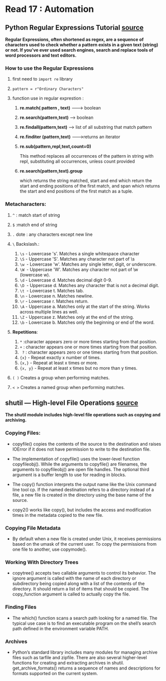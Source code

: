 # Read 17 : Automation

## Python Regular Expressions Tutorial [source](https://www.datacamp.com/tutorial/python-regular-expression-tutorial)

**Regular Expressions, often shortened as regex, are a sequence of characters used to check whether a pattern exists in a given text (string) or not. If you've ever used search engines, search and replace tools of word processors and text editors.**


### How to use the Regular Expressions

1. first need to `import re` library 
2. ` pattern = r"Ordinary Characters" `
3. function use in regular exprestion :

      1. **re.match( pattern , text)** ---> boolean
      2. **re.search(pattern,text)** --> boolean
      3. **re.findall(pattern,text)** --> list of all substring that match pattern
      4. **re.finditer (pattern,text)** --->returns an iterator
      5. **re.sub(pattern,repl,text,count=0)**  
   
          This method replaces all occurrences of the pattern in string with repl, substituting all occurrences, unless count provided
      1.  **re.search(pattern,text).group**    
   
           which returns the string matched, start and end which return the start and ending positions of the first match, and span which returns the start and end positions of the first match as a tuple.

### Metacharacters:
1. `^` : match start of string
2. `$` :match end of string
3. `.` dote : any characters except new line
4. `\`  Backslash.:
   
    1. `\s` - Lowercase 's'. Matches a single whitespace character
    2. `\S` - Uppercase 'S'. Matches any character not part of \s 
    3. `\w `- Lowercase 'w'. Matches any single letter, digit, or underscore.
    4. `\W `- Uppercase 'W'. Matches any character not part of \w (lowercase w).
    5. `\d` - Lowercase d. Matches decimal digit 0-9.
    6. `\D `- Uppercase d. Matches any character that is not a decimal digit.
    7. `\t `- Lowercase t. Matches tab.
    8. `\n` - Lowercase n. Matches newline.
    9. `\r` - Lowercase r. Matches return.
    10. `\A` - Uppercase a. Matches only at the start of the string. Works across multiple lines as well.
    11. `\Z` - Uppercase z. Matches only at the end of the string.
    12. `\b` - Lowercase b. Matches only the beginning or end of the word.

5. **Repetitions**:
   
     1. `*` :character appears zero or more times starting from that position.
     2. `+` : character appears one or more times starting from that position.
     3. ` ?` : character appears zero or one times starting from that position.
     4. `{x}` - Repeat exactly x number of times.
     5. `{x,}` - Repeat at least x times or more.
     6. `{x, y}` - Repeat at least x times but no more than y times.
6. `( )`	Creates a group when performing matches.
7. `< >`	Creates a named group when performing matches.

## shutil — High-level File Operations [source](https://pymotw.com/3/shutil/)
 **The shutil module includes high-level file operations such as copying and archiving.** 

 ### Copying Files:
 * copyfile() copies the contents of the source to the destination and raises IOError if it does not have permission to write to the destination file.
  
 * The implementation of copyfile() uses the lower-level function copyfileobj(). While the arguments to copyfile() are filenames, the arguments to copyfileobj() are open file handles. The optional third argument is a buffer length to use for reading in blocks.

 * The copy() function interprets the output name like the Unix command line tool cp. If the named destination refers to a directory instead of a file, a new file is created in the directory using the base name of the source.

 * copy2() works like copy(), but includes the access and modification times in the metadata copied to the new file.

 ### Copying File Metadata

 * By default when a new file is created under Unix, it receives permissions based on the umask of the current user. To copy the permissions from one file to another, use copymode().


### Working With Directory Trees

* copytree() accepts two callable arguments to control its behavior. The ignore argument is called with the name of each directory or subdirectory being copied along with a list of the contents of the directory. It should return a list of items that should be copied. The copy_function argument is called to actually copy the file.
  
  
### Finding Files

* The which() function scans a search path looking for a named file. The typical use case is to find an executable program on the shell’s search path defined in the environment variable PATH.
  

### Archives

* Python’s standard library includes many modules for managing archive files such as tarfile and zipfile. There are also several higher-level functions for creating and extracting archives in shutil. get_archive_formats() returns a sequence of names and descriptions for formats supported on the current system.

